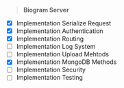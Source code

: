> **Biogram Server**

- [x] Implementation Serialize Request
- [x] Implementation Authentication
- [x] Implementation Routing
- [ ] Implementation Log System
- [ ] Implementation Upload Mehtods
- [x] Implementation MongoDB Methods
- [ ] Implementation Security
- [ ] Implementation Testing
